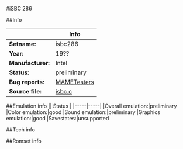 #iSBC 286

##Info

||Info|
|-----|-----|
|**Setname:**|isbc286
|**Year:**|19??
|**Manufacturer:**|Intel
|**Status:**|preliminary
|**Bug reports:**|[MAMETesters](http://mametesters.org/view_all_set.php?type=1&temporary=y&search=isbc.c)
|**Source file:**|[isbc.c](https://github.com/mamedev/mame/blob/master/src/mess/drivers/isbc.c)

##Emulation info
|| Status |
|-----|-----|
|Overall emulation:|preliminary
|Color emulation:|good
|Sound emulation:|preliminary
|Graphics emulation:|good
|Savestates:|unsupported

##Tech info

##Romset info

<!--- START OF EDITED COMMENT DO NOT TOUCH TEXT ABOVE-->
